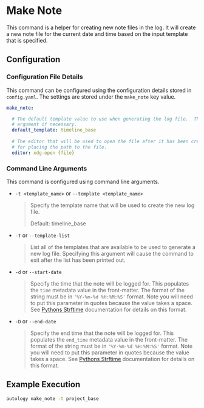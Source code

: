 # Make Note

This command is a helper for creating new note files in the log.  It will create a new note file for the current date
and time based on the input template that is specified.

## Configuration

### Configuration File Details

This command can be configured using the configuration details stored in `config.yaml`.  The settings are stored under
the `make_note` key value.

```yaml
make_note:

  # The default template value to use when generating the log file.  This value can be overridden by a command line 
  # argument if necessary. 
  default_template: timeline_base
  
  # The editor that will be used to open the file after it has been created on the file system.  Use the string {file} 
  # for placing the path to the file.  
  editor: xdg-open {file}
```

### Command Line Arguments

This command is configured using command line arguments.

- `-t <template_name>` or `--template <template_name>`

  > Specify the template name that will be used to create the new log file.
  >
  > Default: timeline_base
  
- `-T` or `--template-list`

  > List all of the templates that are available to be used to generate a new log file.  Specifying this argument will
  > cause the command to exit after the list has been printed out.
  
- `-d` or `--start-date`

  > Specify the time that the note will be logged for.  This populates the `time` metadata value in the front-matter. 
  > The format of the string must be in `'%Y-%m-%d %H:%M:%S'` format.  Note you will need to put this parameter in 
  > quotes because the value takes a space.  See 
  > [Pythons Strftime](https://docs.python.org/3/library/time.html#time.strftime) documentation for details on this
  > format.
  
- `-D` or `--end-date`

  > Specify the end time that the note will be logged for.  This populates the `end_time` metadata value in the 
  > front-matter. The format of the string must be in `'%Y-%m-%d %H:%M:%S'` format.  Note you will need to put this 
  > parameter in quotes because the value takes a space.  See 
  > [Pythons Strftime](https://docs.python.org/3/library/time.html#time.strftime) documentation for details on this
  > format.

## Example Execution

```bash
autology make_note -t project_base
```